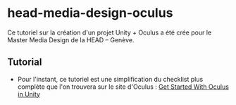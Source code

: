# head-media-design-oculus
Ce tutoriel sur la création d'un projet Unity + Oculus a été crée pour le Master Media Design de la HEAD – Genève.

## Tutorial

- Pour l'instant, ce tutoriel est une simplification du checklist plus complète que l'on trouvera sur le site d'Oculus : [Get Started With Oculus in Unity](https://developer.oculus.com/documentation/unity/unity-gs-overview/)


